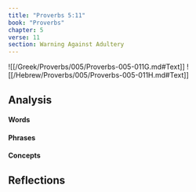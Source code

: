```yaml
---
title: "Proverbs 5:11"
book: "Proverbs"
chapter: 5
verse: 11
section: Warning Against Adultery
---
```

![[/Greek/Proverbs/005/Proverbs-005-011G.md#Text]]
![[/Hebrew/Proverbs/005/Proverbs-005-011H.md#Text]]

## Analysis

#### Words

#### Phrases

#### Concepts

## Reflections
